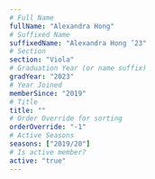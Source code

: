 ```yaml
---
# Full Name
fullName: "Alexandra Hong"
# Suffixed Name
suffixedName: "Alexandra Hong ’23"
# Section
section: "Viola"
# Graduation Year (or name suffix)
gradYear: "2023"
# Year Joined
memberSince: "2019"
# Title
title: ""
# Order Override for sorting
orderOverride: "-1"
# Active Seasons
seasons: ["2019/20"]
# Is active member?
active: "true"
---
```



